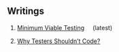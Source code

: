 ## Writings

<ol>
  
<li><p><a href=https://github.com/justcli/writings/wiki/Minimum-Viable-Testing>Minimum Viable Testing</a> 
  &nbsp;&nbsp;&nbsp; (latest)</p></li>
<li><p><a href=https://github.com/justcli/writings/blob/main/Why%20Testers%20Shouldn't%20Code.md>Why Testers Shouldn’t Code?</a></p></li>
  
</ol>
